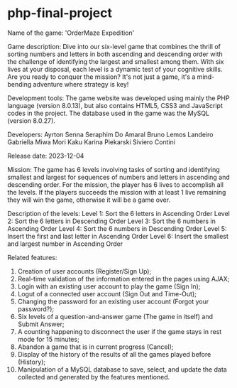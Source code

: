 # php-final-project

Name of the game: 'OrderMaze Expedition'

Game description:
Dive into our six-level game that combines the thrill of sorting numbers and letters in both ascending and descending order with the challenge of identifying the largest and smallest among them.
With six lives at your disposal, each level is a dynamic test of your cognitive skills.
Are you ready to conquer the mission? It's not just a game, it's a mind-bending adventure where strategy is key!

Development tools:
The game website was developed using mainly the PHP language (version 8.0.13),
but also contains HTML5, CSS3 and JavaScript codes in the project.
The database used in the game was the MySQL (version 8.0.27).

Developers:
Ayrton Senna Seraphim Do Amaral
Bruno Lemos Landeiro
Gabriella Miwa Mori Kaku
Karina Piekarski Siviero Contini

Release date: 
2023-12-04

Mission:
The game has 6 levels involving tasks of sorting and identifying smallest and largest for sequences of numbers and letters in ascending and descending order. For the mission, the player has 6 lives to accomplish all the levels. If the players succeeds the mission with at least 1 live remaining they will win the game, otherwise it will be a game over.

Description of the levels:
Level 1: Sort the 6 letters in Ascending Order
Level 2: Sort the 6 letters in Descending Order
Level 3: Sort the 6 numbers in Ascending Order
Level 4: Sort the 6 numbers in Descending Order
Level 5: Insert the first and last letter in Ascending Order
Level 6: Insert the smallest and largest number in Ascending Order

Related features:
1.	Creation of user accounts (Register/Sign Up);
2.	Real-time validation of the information entered in the pages using AJAX;
3.	Login with an existing user account to play the game (Sign In);
4.	Logut of a connected user account (Sign Out and Time-Out);
5.	Changing the password for an existing user account (Forgot your password?);
6.	Six levels of a question-and-answer game (The game in itself) and Submit Answer;
7.  A counting happening to disconnect the user if the game stays in rest mode for 15 minutes;
7.	Abandon a game that is in current progress (Cancel);
8.	Display of the history of the results of all the games played before (History);
9.	Manipulation of a MySQL database to save, select, and update the data collected and generated by the features mentioned.